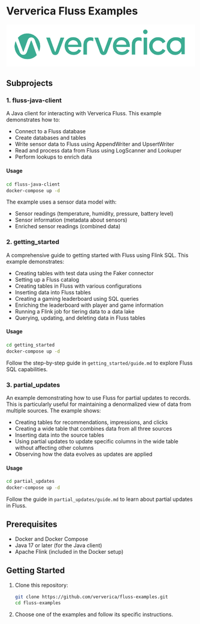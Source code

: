 # Ververica Fluss Examples

<p align="center">
    <img src="assets/logo.png">
</p>

## Subprojects

### 1. fluss-java-client

A Java client for interacting with Ververica Fluss. This example demonstrates how to:

- Connect to a Fluss database
- Create databases and tables
- Write sensor data to Fluss using AppendWriter and UpsertWriter
- Read and process data from Fluss using LogScanner and Lookuper
- Perform lookups to enrich data

#### Usage

```bash
cd fluss-java-client
docker-compose up -d
```

The example uses a sensor data model with:
- Sensor readings (temperature, humidity, pressure, battery level)
- Sensor information (metadata about sensors)
- Enriched sensor readings (combined data)

### 2. getting_started

A comprehensive guide to getting started with Fluss using Flink SQL. This example demonstrates:

- Creating tables with test data using the Faker connector
- Setting up a Fluss catalog
- Creating tables in Fluss with various configurations
- Inserting data into Fluss tables
- Creating a gaming leaderboard using SQL queries
- Enriching the leaderboard with player and game information
- Running a Flink job for tiering data to a data lake
- Querying, updating, and deleting data in Fluss tables

#### Usage

```bash
cd getting_started
docker-compose up -d
```

Follow the step-by-step guide in `getting_started/guide.md` to explore Fluss SQL capabilities.

### 3. partial_updates

An example demonstrating how to use Fluss for partial updates to records. This is particularly useful for maintaining a denormalized view of data from multiple sources. The example shows:

- Creating tables for recommendations, impressions, and clicks
- Creating a wide table that combines data from all three sources
- Inserting data into the source tables
- Using partial updates to update specific columns in the wide table without affecting other columns
- Observing how the data evolves as updates are applied

#### Usage

```bash
cd partial_updates
docker-compose up -d
```

Follow the guide in `partial_updates/guide.md` to learn about partial updates in Fluss.

## Prerequisites

- Docker and Docker Compose
- Java 17 or later (for the Java client)
- Apache Flink (included in the Docker setup)

## Getting Started

1. Clone this repository:
   ```bash
   git clone https://github.com/ververica/fluss-examples.git
   cd fluss-examples
   ```

2. Choose one of the examples and follow its specific instructions.
